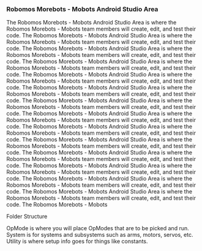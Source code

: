 ### Robomos Morebots - Mobots Android Studio Area

The Robomos Morebots - Mobots Android Studio Area is where the Robomos Morebots - Mobots team members will create, edit, and test their code. The Robomos Morebots - Mobots Android Studio Area is where the Robomos Morebots - Mobots team members will create, edit, and test their code. The Robomos Morebots - Mobots Android Studio Area is where the Robomos Morebots - Mobots team members will create, edit, and test their code. The Robomos Morebots - Mobots Android Studio Area is where the Robomos Morebots - Mobots team members will create, edit, and test their code. The Robomos Morebots - Mobots Android Studio Area is where the Robomos Morebots - Mobots team members will create, edit, and test their code. The Robomos Morebots - Mobots Android Studio Area is where the Robomos Morebots - Mobots team members will create, edit, and test their code. The Robomos Morebots - Mobots Android Studio Area is where the Robomos Morebots - Mobots team members will create, edit, and test their code. The Robomos Morebots - Mobots Android Studio Area is where the Robomos Morebots - Mobots team members will create, edit, and test their code. The Robomos Morebots - Mobots Android Studio Area is where the Robomos Morebots - Mobots team members will create, edit, and test their code. The Robomos Morebots - Mobots Android Studio Area is where the Robomos Morebots - Mobots team members will create, edit, and test their code. The Robomos Morebots - Mobots Android Studio Area is where the Robomos Morebots - Mobots team members will create, edit, and test their code. The Robomos Morebots - Mobots Android Studio Area is where the Robomos Morebots - Mobots team members will create, edit, and test their code. The Robomos Morebots - Mobots Android Studio Area is where the Robomos Morebots - Mobots team members will create, edit, and test their code. The Robomos Morebots - Mobots Android Studio Area is where the Robomos Morebots - Mobots team members will create, edit, and test their code. The Robomos Morebots - Mobots

Folder Structure

OpMode is where you will place OpModes that are to be picked and run.
System is for systems and subsystems such as arms, motors, servos, etc.
Utility is where setup info goes for things like constants.